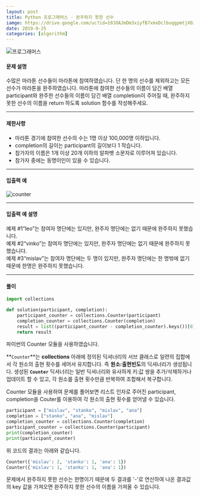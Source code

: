 ```yaml
---
layout: post
title: Python 프로그래머스 - 완주하지 못한 선수
iamge: https://drive.google.com/uc?id=19JOAJmDm3xiyfB7xmxDclbuqgpmtjXOJ
date: 2019-9-25
categories: [algorithm]
---
```

![프로그래머스](https://drive.google.com/uc?id=19JOAJmDm3xiyfB7xmxDclbuqgpmtjXOJ)

#### 문제 설명
수많은 마라톤 선수들이 마라톤에 참여하였습니다. 단 한 명의 선수를 제외하고는 모든 선수가 마라톤을 완주하였습니다.
마라톤에 참여한 선수들의 이름이 담긴 배열 participant와 완주한 선수들의 이름이 담긴 배열 completion이 주어질 때, 완주하지 못한 선수의 이름을 return 하도록 solution 함수를 작성해주세요.

***

#### 제한사항
* 마라톤 경기에 참여한 선수의 수는 1명 이상 100,000명 이하입니다.
* completion의 길이는 participant의 길이보다 1 작습니다.
* 참가자의 이름은 1개 이상 20개 이하의 알파벳 소문자로 이루어져 있습니다.
* 참가자 중에는 동명이인이 있을 수 있습니다.

***

#### 입출력 예
![counter](https://drive.google.com/uc?id=1m4m2zlPZQhGEdVRU0uWCFeYoGzw212kz)

***

#### 입출력 예 설명
예제 #1“leo”는 참여자 명단에는 있지만, 완주자 명단에는 없기 때문에 완주하지 못했습니다.  
예제 #2“vinko”는 참여자 명단에는 있지만, 완주자 명단에는 없기 때문에 완주하지 못했습니다.  
예제 #3“mislav”는 참여자 명단에는 두 명이 있지만, 완주자 명단에는 한 명밖에 없기 때문에 한명은 완주하지 못했습니다.

***

#### 풀이
```python
import collections

def solution(participant, completion):
    participant_counter = collections.Counter(participant)
    completion_counter = collections.Counter(completion)
    result = list((participant_counter - completion_counter).keys())[0]
    return result
```
  
파이썬의 Counter 모듈을 사용하였습니다.

**`Counter`**는 **collections** 아래에 정의된 딕셔너리의 서브 클래스로 일련의 집합에서 각 원소의 출현 횟수를 세어서 유지합니다. 즉 **원소:출현빈도**의 딕셔너리가 생성됩니다. 생성된 **`Counter`** 딕셔너리는 일반 딕셔너리와 유사하게 키:값 쌍을 추가/삭제하거나 업데이트 할 수 있고, 각 원소를 출현 횟수만큼 반복하여 조합해서 복구합니다.  

Counter 모듈을 사용하여 문제를 풀어보면 리스트 인자로 주어진 participant, completion을 Couter를 이용하여 각 원소의 출현 횟수를 얻어낼 수 있습니다.
```python
participant = ["mislav", "stanko", "mislav", "ana"]
completion = ["stanko", "ana", "mislav"]
completion_counter = collections.Counter(completion)
participant_counter = collections.Counter(participant)
print(completion_counter)
print(participant_counter)
```
위 코드의 결과는 아래와 같습니다.

```python
Counter({'mislav': 2, 'stanko': 1, 'ana': 1})
Counter({'mislav': 1, 'stanko': 1, 'ana': 1})
````
문제에서 완주하지 못한 선수는 한명이기 때문에 두 결과를 '-'로 연산하여 나온 결과값의 key 값을 가져오면 완주하지 못한 선수의 이름을 가져올 수 있습니다.



